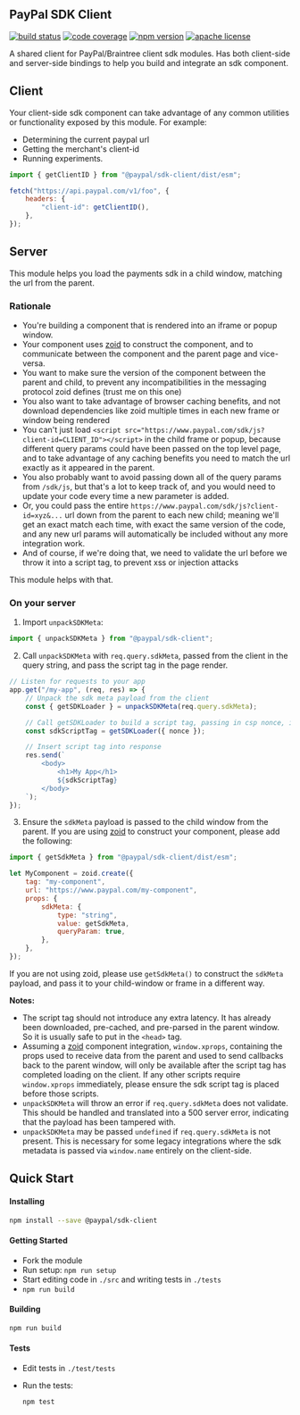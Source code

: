 ## PayPal SDK Client

[![build status][build-badge]][build]
[![code coverage][coverage-badge]][coverage]
[![npm version][version-badge]][package]
[![apache license][license-badge]][license]

[build-badge]: https://img.shields.io/github/workflow/status/paypal/paypal-sdk-client/build?logo=github&style=flat-square
[build]: https://github.com/paypal/paypal-sdk-client/actions?query=workflow%3Abuild
[coverage-badge]: https://img.shields.io/codecov/c/github/paypal/paypal-sdk-client.svg?style=flat-square
[coverage]: https://codecov.io/github/paypal/paypal-sdk-client/
[version-badge]: https://img.shields.io/npm/v/@paypal/sdk-client.svg?style=flat-square
[package]: https://www.npmjs.com/package/@paypal/sdk-client
[license-badge]: https://img.shields.io/npm/l/@paypal/sdk-client.svg?style=flat-square
[license]: https://github.com/paypal/paypal-sdk-client/blob/main/LICENSE

A shared client for PayPal/Braintree client sdk modules. Has both client-side and server-side bindings to help you build and integrate an sdk component.

## Client

Your client-side sdk component can take advantage of any common utilities or functionality exposed by this module. For example:

- Determining the current paypal url
- Getting the merchant's client-id
- Running experiments.

```javascript
import { getClientID } from "@paypal/sdk-client/dist/esm";

fetch("https://api.paypal.com/v1/foo", {
	headers: {
		"client-id": getClientID(),
	},
});
```

## Server

This module helps you load the payments sdk in a child window, matching the url from the parent.

### Rationale

- You're building a component that is rendered into an iframe or popup window.
- Your component uses [zoid](https://github.com/krakenjs/zoid) to construct the component, and to communicate between the component and the parent page and vice-versa.
- You want to make sure the version of the component between the parent and child, to prevent any incompatibilities in the messaging protocol zoid defines (trust me on this one)
- You also want to take advantage of browser caching benefits, and not download dependencies like zoid multiple times in each new frame or window being rendered
- You can't just load `<script src="https://www.paypal.com/sdk/js?client-id=CLIENT_ID"></script>` in the child frame or popup, because different query params could have been passed on the top level page, and to take advantage of any caching benefits you need to match the url exactly as it appeared in the parent.
- You also probably want to avoid passing down all of the query params from `/sdk/js`, but that's a lot to keep track of, and you would need to update your code every time a new parameter is added.
- Or, you could pass the entire `https://www.paypal.com/sdk/js?client-id=xyz&...` url down from the parent to each new child; meaning we'll get an exact match each time, with exact the same version of the code, and any new url params will automatically be included without any more integration work.
- And of course, if we're doing that, we need to validate the url before we throw it into a script tag, to prevent xss or injection attacks

This module helps with that.

### On your server

1. Import `unpackSDKMeta`:

```javascript
import { unpackSDKMeta } from "@paypal/sdk-client";
```

2. Call `unpackSDKMeta` with `req.query.sdkMeta`, passed from the client in the query string, and pass the script tag in the page render.

```javascript
// Listen for requests to your app
app.get("/my-app", (req, res) => {
	// Unpack the sdk meta payload from the client
	const { getSDKLoader } = unpackSDKMeta(req.query.sdkMeta);

	// Call getSDKLoader to build a script tag, passing in csp nonce, if applicable
	const sdkScriptTag = getSDKLoader({ nonce });

	// Insert script tag into response
	res.send(`
        <body>
            <h1>My App</h1>
            ${sdkScriptTag}
        </body>
    `);
});
```

3. Ensure the `sdkMeta` payload is passed to the child window from the parent. If you are using [zoid](https://github.com/krakenjs/zoid) to construct your component, please add the following:

```javascript
import { getSdkMeta } from "@paypal/sdk-client/dist/esm";

let MyComponent = zoid.create({
	tag: "my-component",
	url: "https://www.paypal.com/my-component",
	props: {
		sdkMeta: {
			type: "string",
			value: getSdkMeta,
			queryParam: true,
		},
	},
});
```

If you are not using zoid, please use `getSdkMeta()` to construct the `sdkMeta` payload, and pass it to your child-window or frame in a different way.

**Notes:**

- The script tag should not introduce any extra latency. It has already been downloaded, pre-cached, and pre-parsed in the parent window. So it is usually safe to put in the `<head>` tag.
- Assuming a [zoid](https://github.com/krakenjs/zoid) component integration, `window.xprops`, containing the props used to receive data from the parent and used to send callbacks back to the parent window, will only be available after the script tag has completed loading on the client. If any other scripts require `window.xprops` immediately, please ensure the sdk script tag is placed before those scripts.
- `unpackSDKMeta` will throw an error if `req.query.sdkMeta` does not validate. This should be handled and translated into a 500 server error, indicating that the payload has been tampered with.
- `unpackSDKMeta` may be passed `undefined` if `req.query.sdkMeta` is not present. This is necessary for some legacy integrations where the sdk metadata is passed via `window.name` entirely on the client-side.

## Quick Start

#### Installing

```bash
npm install --save @paypal/sdk-client
```

#### Getting Started

- Fork the module
- Run setup: `npm run setup`
- Start editing code in `./src` and writing tests in `./tests`
- `npm run build`

#### Building

```bash
npm run build
```

#### Tests

- Edit tests in `./test/tests`
- Run the tests:

  ```bash
  npm test
  ```
